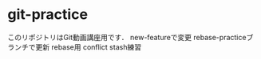 ﻿# git-practice
このリポジトリはGit動画講座用です．
new-featureで変更
rebase-practiceブランチで更新
rebase用
conflict
stash練習

